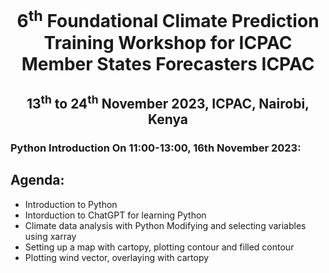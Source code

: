 <h1 align="center">6<sup>th</sup> Foundational Climate Prediction Training Workshop for ICPAC Member States Forecasters ICPAC</h1>
<h2 align="center">13<sup>th</sup> to 24<sup>th</sup> November 2023, ICPAC, Nairobi, Kenya</h2>

### Python Introduction  On 11:00-13:00, 16th November 2023:

## Agenda:
* Introduction to Python
* Intorduction to ChatGPT for learning Python
* Climate data analysis with Python Modifying and selecting variables using xarray 
* Setting up a map with cartopy, plotting contour and filled contour
* Plotting wind vector, overlaying with cartopy



